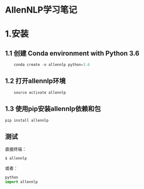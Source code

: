 # AllenNLP学习笔记
# 1.安装

## 1.1 创建 Conda environment with Python 3.6
```py
    conda create -n allennlp python=3.6
```
## 1.2 打开allennlp环境
```py
    source activate allennlp
```
## 1.3 使用pip安装allennlp依赖和包
```py
pip install allennlp
```
## 测试
直接终端：
```py
$ allennlp
```
或者：
```py
python
import allennlp
```
